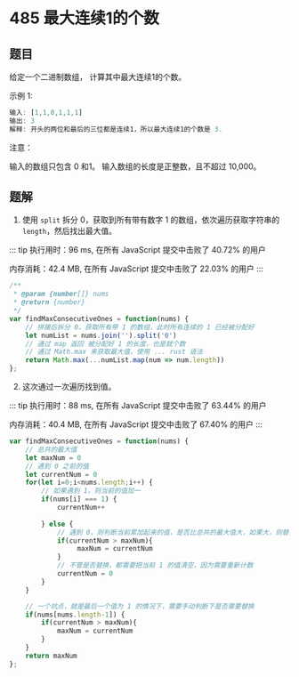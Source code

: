 # 485 最大连续1的个数

## 题目
给定一个二进制数组， 计算其中最大连续1的个数。

示例 1:

```javascript
输入: [1,1,0,1,1,1]
输出: 3
解释: 开头的两位和最后的三位都是连续1，所以最大连续1的个数是 3.
```

注意：

输入的数组只包含 0 和1。
输入数组的长度是正整数，且不超过 10,000。

## 题解

1. 使用 `split` 拆分 0，获取到所有带有数字 1 的数组，依次遍历获取字符串的 `length`，然后找出最大值。

::: tip
执行用时：96 ms, 在所有 JavaScript 提交中击败了 40.72% 的用户

内存消耗：42.4 MB, 在所有 JavaScript 提交中击败了 22.03% 的用户
:::

```javascript
/**
 * @param {number[]} nums
 * @return {number}
 */
var findMaxConsecutiveOnes = function(nums) {
    // 拼接后拆分 0，获取所有带 1 的数组，此时所有连续的 1 已经被分配好
    let numList = nums.join('').split('0')
    // 通过 map 返回 被分配好 1 的长度，也是就个数
    // 通过 Math.max 来获取最大值，使用 ... rust 语法
    return Math.max(...numList.map(num => num.length))
};
```


2. 这次通过一次遍历找到值。

::: tip
执行用时：88 ms, 在所有 JavaScript 提交中击败了 63.44% 的用户

内存消耗：40.4 MB, 在所有 JavaScript 提交中击败了 67.40% 的用户
:::

```javascript
var findMaxConsecutiveOnes = function(nums) {
    // 总共的最大值
    let maxNum = 0
    // 遇到 0 之前的值
    let currentNum = 0
    for(let i=0;i<nums.length;i++) {
        // 如果遇到 1，则当前的值加一
        if(nums[i] === 1) {
            currentNum++
            
        } else {
            // 遇到 0，则判断当前累加起来的值，是否比总共的最大值大，如果大，则替换
            if(currentNum > maxNum){
                 maxNum = currentNum
            } 
            // 不管是否替换，都需要把当前 1 的值清空，因为需要重新计数
            currentNum = 0
        }
    }

    // 一个坑点，就是最后一个值为 1 的情况下，需要手动判断下是否需要替换
    if(nums[nums.length-1]) {
        if(currentNum > maxNum){
            maxNum = currentNum
        } 
    }
    return maxNum
};
```